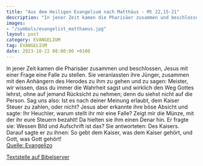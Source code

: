 ```yaml
---
title: "Aus dem Heiligen Evangelium nach Matthäus - Mt 22,15-21"
description: "In jener Zeit kamen die Pharisäer zusammen und beschlossen, Jesus mit einer Frage eine Falle zu stellen. Sie veranlassten ihre Jünger, zusammen mit den Anhängern des Herodes zu ihm zu gehen und zu sagen: Meister, wir wissen, dass du immer die Wahrheit sagst und wirklich den Weg G...."
images:
- "/symbols/evangelist_matthaeus.jpg"
layout: post
category: EVANGELIUM
tag: EVANGELIUM
date: 2023-10-22 08:00:00 +0100
---
```

In jener Zeit kamen die Pharisäer zusammen und beschlossen, Jesus mit einer Frage eine Falle zu stellen.
Sie veranlassten ihre Jünger, zusammen mit den Anhängern des Herodes zu ihm zu gehen und zu sagen: Meister, wir wissen, dass du immer die Wahrheit sagst und wirklich den Weg Gottes lehrst, ohne auf jemand Rücksicht zu nehmen; denn du siehst nicht auf die Person.<!--more-->
Sag uns also: Ist es nach deiner Meinung erlaubt, dem Kaiser Steuer zu zahlen, oder nicht?
Jesus aber erkannte ihre böse Absicht und sagte: Ihr Heuchler, warum stellt ihr mir eine Falle?
Zeigt mir die Münze, mit der ihr eure Steuern bezahlt! Da hielten sie ihm einen Denar hin.
Er fragte sie: Wessen Bild und Aufschrift ist das?
Sie antworteten: Des Kaisers. Darauf sagte er zu ihnen: So gebt dem Kaiser, was dem Kaiser gehört, und Gott, was Gott gehört!<br>
[Quelle: Evangelizo](https://evangeliumtagfuertag.org/DE/gospel)

[Textstelle auf Bibelserver](https://www.bibleserver.com/EU/Matthäus22,15-21)
